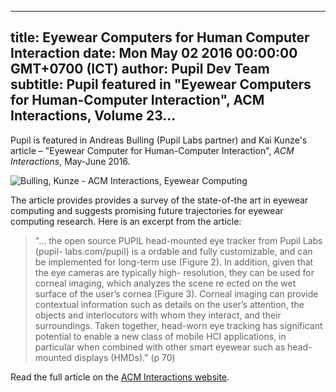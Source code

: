 ---
 title: Eyewear Computers for Human Computer Interaction
 date: Mon May 02 2016 00:00:00 GMT+0700 (ICT)
 author: Pupil Dev Team
 subtitle: Pupil featured in "Eyewear Computers for Human-Computer Interaction", ACM Interactions, Volume 23...
 ---

Pupil is featured in Andreas Bulling (Pupil Labs partner) and Kai Kunze's article – "Eyewear Computer for Human-Computer Interaction", _ACM Interactions_, May-June 2016.

<img src="../../../../media/images/blog/eyewear_computing_hci_acm_2016.png" class='Feature-image' alt="Bulling, Kunze - ACM Interactions, Eyewear Computing">

The article provides provides a survey of the state-of-the art in eyewear computing and suggests promising future trajectories for eyewear computing research. Here is an excerpt from the article:
<blockquote cite="http://interactions.acm.org/archive/view/may-june-2016/eyewear-computers-for-human-computer-interaction"> "... the open source PUPIL head-mounted eye tracker from Pupil Labs (pupil- labs.com/pupil) is a ordable and fully customizable, and can be implemented for long-term use (Figure 2). In addition, given that the eye cameras are typically high- resolution, they can be used for corneal imaging, which analyzes the scene re ected on the wet surface of the user’s cornea (Figure 3). Corneal imaging can provide contextual information such as details on the user’s attention, the objects and interlocutors with whom they interact, and their surroundings. Taken together, head-worn eye tracking has significant potential to enable a new class of mobile HCI applications, in particular when combined with other smart eyewear such as head-mounted displays (HMDs)." (p 70)
</blockquote>

Read the full article on the [ACM Interactions website](http://interactions.acm.org/archive/view/may-june-2016/eyewear-computers-for-human-computer-interaction).